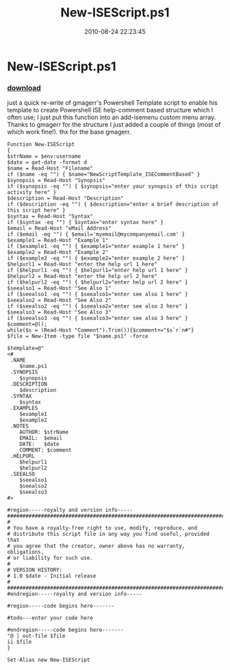 ﻿---
pid:            2101
poster:         biryani
title:          New-ISEScript.ps1
date:           2010-08-24 22:23:45
format:         posh
parent:         0
parent:         0

---

# New-ISEScript.ps1

### [download](2101.ps1)

just a quick re-write of gmagerr's Powershell Template script to enable his template to create Powershell ISE help-comment based structure which I often use; I just put this function into an add-isemenu custom menu array. Thanks to gmagerr for the structure I just added a couple of things (most of which work fine!). thx for the base gmagerr. 

```posh
Function New-ISEScript
{
$strName = $env:username
$date = get-date -format d
$name = Read-Host "Filename"
if ($name -eq "") { $name="NewScriptTemplate_ISECommentBased" }
$synopsis = Read-Host "Synopsis"
if ($synopsis -eq "") { $synopsis="enter your synopsis of this script activity here" }
$description = Read-Host "Description"
if ($description -eq "") { $description="enter a brief description of this script here" }
$syntax = Read-Host "Syntax"
if ($syntax -eq "") { $syntax="enter syntax here" }
$email = Read-Host "eMail Address"
if ($email -eq "") { $email='myemail@mycompanyemail.com' }
$example1 = Read-Host "Example 1"
if ($example1 -eq "") { $example1="enter example 1 here" }
$example2 = Read-Host "Example 2"
if ($example2 -eq "") { $example2="enter example 2 here" }
$helpurl1 = Read-Host "enter the help url 1 here"
if ($helpurl1 -eq "") { $helpurl1="enter help url 1 here" }
$helpurl2 = Read-Host "enter the help url 2 here"
if ($helpurl2 -eq "") { $helpurl2="enter help url 2 here" }
$seealso1 = Read-Host "See Also 1"
if ($seealso1 -eq "") { $seealso1="enter see also 1 here" }
$seealso2 = Read-Host "See Also 2"
if ($seealso2 -eq "") { $seealso2="enter see also 2 here" }
$seealso3 = Read-Host "See Also 3"
if ($seealso3 -eq "") { $seealso3="enter see also 3 here" }
$comment=@();
while($s = (Read-Host "Comment").Trim()){$comment+="$s`r`n#"}
$file = New-Item -type file "$name.ps1" -force

$template=@"
<#
 .NAME
 	$name.ps1
 .SYNOPSIS
 	$synopsis
 .DESCRIPTION
 	$description
 .SYNTAX
 	$syntax
 .EXAMPLES
 	$example1
	$example2
 .NOTES
 	AUTHOR:	$strName
  	EMAIL:	$email
	DATE:	$date
  	COMMENT: $comment
 .HELPURL
 	$helpurl1
	$helpurl2
 .SEEALSO
 	$seealso1
	$seealso2
	$seealso3
#>

#region-----royalty and version info-----
###########################################################################
#
# You have a royalty-free right to use, modify, reproduce, and
# distribute this script file in any way you find useful, provided that
# you agree that the creator, owner above has no warranty, obligations,
# or liability for such use.
#
# VERSION HISTORY:
# 1.0 $date - Initial release
#
###########################################################################
#endregion-----royalty and version info-----

#region-----code begins here-------

#todo---enter your code here

#endregion-----code begins here-------
"@ | out-file $file
ii $file
}
 
Set-Alias new New-ISEScript
```
